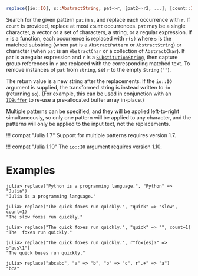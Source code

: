 ```julia
replace([io::IO], s::AbstractString, pat=>r, [pat2=>r2, ...]; [count::Integer])
```

Search for the given pattern `pat` in `s`, and replace each occurrence with `r`. If `count` is provided, replace at most `count` occurrences. `pat` may be a single character, a vector or a set of characters, a string, or a regular expression. If `r` is a function, each occurrence is replaced with `r(s)` where `s` is the matched substring (when `pat` is a `AbstractPattern` or `AbstractString`) or character (when `pat` is an `AbstractChar` or a collection of `AbstractChar`). If `pat` is a regular expression and `r` is a [`SubstitutionString`](@ref), then capture group references in `r` are replaced with the corresponding matched text. To remove instances of `pat` from `string`, set `r` to the empty `String` (`""`).

The return value is a new string after the replacements.  If the `io::IO` argument is supplied, the transformed string is instead written to `io` (returning `io`). (For example, this can be used in conjunction with an [`IOBuffer`](@ref) to re-use a pre-allocated buffer array in-place.)

Multiple patterns can be specified, and they will be applied left-to-right simultaneously, so only one pattern will be applied to any character, and the patterns will only be applied to the input text, not the replacements.

!!! compat "Julia 1.7"
    Support for multiple patterns requires version 1.7.


!!! compat "Julia 1.10"
    The `io::IO` argument requires version 1.10.


# Examples

```jldoctest
julia> replace("Python is a programming language.", "Python" => "Julia")
"Julia is a programming language."

julia> replace("The quick foxes run quickly.", "quick" => "slow", count=1)
"The slow foxes run quickly."

julia> replace("The quick foxes run quickly.", "quick" => "", count=1)
"The  foxes run quickly."

julia> replace("The quick foxes run quickly.", r"fox(es)?" => s"bus\1")
"The quick buses run quickly."

julia> replace("abcabc", "a" => "b", "b" => "c", r".+" => "a")
"bca"
```
